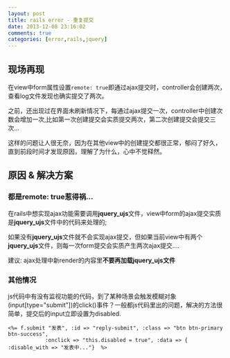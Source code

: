 ```yaml
---
layout: post
title: rails error - 重复提交
date: 2013-12-08 23:16:02
comments: true
categories: [error,rails,jquery]
---
```

## 现场再现

在view中form属性设置`remote: true`即通过ajax提交时，controller会创建两次，查看log文件发现也确实提交了两次。

之前，还出现过在界面未刷新情况下，每通过ajax提交一次，controller中创建次数会增加一次,比如第一次创建提交会实质提交两次，第二次创建提交会提交三次...

这样的问题让人很无奈，因为在其他view中的创建提交都很正常，郁闷了好久，直到前段时间才发现原因，理解了为什么，心中不觉释然。

## 原因 & 解决方案

### 都是remote: true惹得祸...

在rails中想实现ajax功能需要调用**jquery_ujs**文件，view中form的ajax提交实质是**jquery_ujs**文件中的代码来处理的;

如果没有**jquery_ujs**文件就不会实现ajax提交，但如果当前view中有两个**jquery_ujs**文件，则每一次form提交会实质产生两次ajax提交....

建议: ajax处理中新render的内容里**不要再加载jquery_ujs文件**

### 其他情况

js代码中有没有监视功能的代码，到了某种场景会触发模糊对象(input[type="submit"])的click()事件？一般都js代码里出的问题，解决的方法很简单，提交后的input立即设置为disabled.

    <%= f.submit "发表", :id => "reply-submit", :class => "btn btn-primary btn-success",
                :onclick => "this.disabled = true", :data => { :disable_with => "发表中..."}  %>
